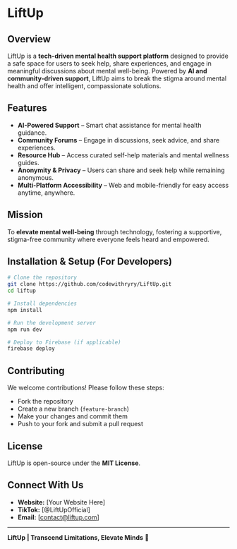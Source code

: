 # LiftUp

## Overview
LiftUp is a **tech-driven mental health support platform** designed to provide a safe space for users to seek help, share experiences, and engage in meaningful discussions about mental well-being. Powered by **AI and community-driven support**, LiftUp aims to break the stigma around mental health and offer intelligent, compassionate solutions.

## Features
- **AI-Powered Support** – Smart chat assistance for mental health guidance.
- **Community Forums** – Engage in discussions, seek advice, and share experiences.
- **Resource Hub** – Access curated self-help materials and mental wellness guides.
- **Anonymity & Privacy** – Users can share and seek help while remaining anonymous.
- **Multi-Platform Accessibility** – Web and mobile-friendly for easy access anytime, anywhere.

## Mission
To **elevate mental well-being** through technology, fostering a supportive, stigma-free community where everyone feels heard and empowered.

## Installation & Setup (For Developers)
```bash
# Clone the repository
git clone https://github.com/codewithryry/LiftUp.git
cd liftup

# Install dependencies
npm install

# Run the development server
npm run dev

# Deploy to Firebase (if applicable)
firebase deploy
```

## Contributing
We welcome contributions! Please follow these steps:
- Fork the repository
- Create a new branch (`feature-branch`)
- Make your changes and commit them
- Push to your fork and submit a pull request

## License
LiftUp is open-source under the **MIT License**.

## Connect With Us
- **Website:** [Your Website Here]
- **TikTok:** [@LiftUpOfficial]
- **Email:** [contact@liftup.com]

---
**LiftUp | Transcend Limitations, Elevate Minds** 🚀

